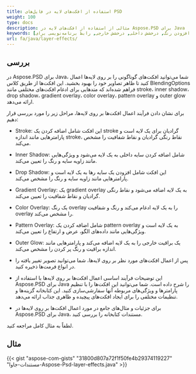 ```yaml
---
title: استفاده از افکت‌های لایه در فایل‌های PSD
weight: 100
type: docs
description: مثالی از استفاده از افکت‌های لایه در Aspose.PSD برای Java
keywords: [سایه نرم, افزودن رنگ, درخشش داخلی, درخشش خارجی, رابط برنامه‌نویسی برای PSD, جاوا, نمونه کد]
url: fa/java/layer-effects/
---
```


## **بررسی**
در Aspose.PSD برای Java، شما می‌توانید افکت‌های گوناگونی را بر روی لایه‌ها اعمال کنید تا ظاهر تصاویر خود را بهبود بخشید. این افکت‌ها از طریق کلاس BlendingOptions فراهم شده‌اند که متدهایی برای ادغام افکت‌های مختلفی مانند stroke، inner shadow، drop shadow، gradient overlay، color overlay، pattern overlay و outer glow ارائه می‌دهد.

برای نشان دادن فرآیند اعمال افکت‌ها بر روی لایه‌ها، مراحل زیر را مورد بررسی قرار دهیم:

- Stroke: این افکت شامل اضافه کردن یک stroke گرادیان برای یک لایه است و پارامترهایی مانند اندازه stroke، نقاط رنگی گرادیان و نقاط شفافیت را مشخص می‌کند.

- Inner Shadow: شامل اضافه کردن سایه داخلی به یک لایه می‌شود و ویژگی‌هایی مانند زاویه سایه و رنگ را تعیین می‌کند.

- Drop Shadow: این افکت شامل افزودن یک سایه رها به یک لایه است و پارامترهایی مانند زاویه سایه و رنگ را مشخص می‌کند.

- Gradient Overlay: یک gradient overlay به یک لایه اضافه می‌شود و نقاط رنگی گرادیان و نقاط شفافیت را تعیین می‌کند.

- Color Overlay: یک رنگ overlay را به یک لایه ادغام می‌کند و رنگ و شفافیت overlay را مشخص می‌کند.

- Pattern Overlay: شامل اضافه کردن یک pattern overlay به یک لایه است و ویژگی‌هایی مانند داده‌های الگو، عرض و ارتفاع را تعیین می‌کند.

- Outer Glow: یک براقیت خارجی را به یک لایه اضافه می‌کند و پارامترهایی مانند اندازه براقیت و رنگ پر کردن را مشخص می‌کند.

- پس از اعمال افکت‌های مورد نظر بر روی لایه‌ها، شما می‌توانید تصویر تغییر یافته را در انواع فرمت‌ها ذخیره کنید.

- این توضیحات فرآیند اساسی اعمال افکت‌ها بر روی لایه‌ها با استفاده از Aspose.PSD برای Java را شرح داده است. شما می‌توانید این افکت‌ها را با تنظیم پارامترها و ویژگی‌های مربوطه آنها سفارشی‌سازی کنید. این کتابخانه گزینه‌ها و تنظیمات مختلفی را برای ایجاد افکت‌های پیچیده و ظاهری جذاب ارائه می‌دهد.

- برای جزئیات و مثال‌های جامع در مورد اعمال افکت‌ها بر روی لایه‌ها در Aspose.PSD برای Java، مستندات کتابخانه را بررسی کنید.

لطفاً به مثال کامل مراجعه کنید.

## **مثال**
{{< gist "aspose-com-gists" "31800d807a72f1f50fe4b29374119227" "مستندات-جاوا-Aspose-Psd-layer-effects.java" >}}
